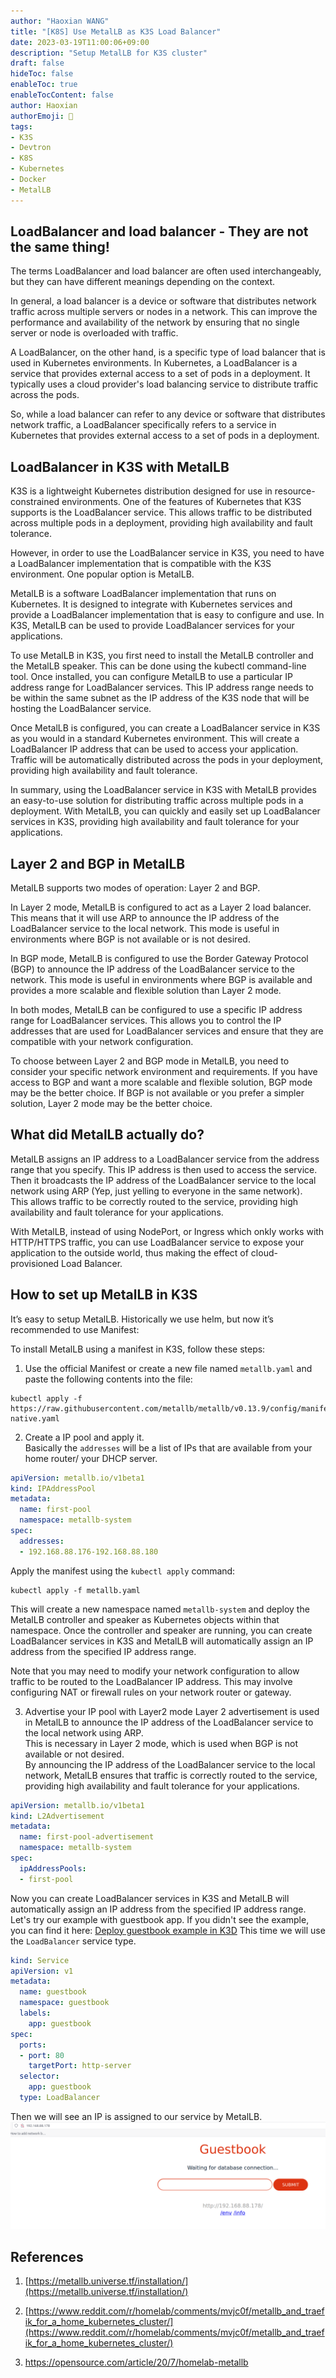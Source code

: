 ```yaml
---
author: "Haoxian WANG"
title: "[K8S] Use MetalLB as K3S Load Balancer"
date: 2023-03-19T11:00:06+09:00
description: "Setup MetalLB for K3S cluster"
draft: false
hideToc: false
enableToc: true
enableTocContent: false
author: Haoxian
authorEmoji: 👻
tags: 
- K3S
- Devtron
- K8S
- Kubernetes 
- Docker
- MetalLB
---
```


## LoadBalancer and load balancer - They are not the same thing!

The terms LoadBalancer and load balancer are often used interchangeably, but they can have different meanings depending on the context.

In general, a load balancer is a device or software that distributes network traffic across multiple servers or nodes in a network. This can improve the performance and availability of the network by ensuring that no single server or node is overloaded with traffic.

A LoadBalancer, on the other hand, is a specific type of load balancer that is used in Kubernetes environments. In Kubernetes, a LoadBalancer is a service that provides external access to a set of pods in a deployment. It typically uses a cloud provider's load balancing service to distribute traffic across the pods.

So, while a load balancer can refer to any device or software that distributes network traffic, a LoadBalancer specifically refers to a service in Kubernetes that provides external access to a set of pods in a deployment.

## LoadBalancer in K3S with MetalLB

K3S is a lightweight Kubernetes distribution designed for use in resource-constrained environments. One of the features of Kubernetes that K3S supports is the LoadBalancer service. This allows traffic to be distributed across multiple pods in a deployment, providing high availability and fault tolerance.

However, in order to use the LoadBalancer service in K3S, you need to have a LoadBalancer implementation that is compatible with the K3S environment. One popular option is MetalLB.

MetalLB is a software LoadBalancer implementation that runs on Kubernetes. It is designed to integrate with Kubernetes services and provide a LoadBalancer implementation that is easy to configure and use. In K3S, MetalLB can be used to provide LoadBalancer services for your applications.

To use MetalLB in K3S, you first need to install the MetalLB controller and the MetalLB speaker. This can be done using the kubectl command-line tool. Once installed, you can configure MetalLB to use a particular IP address range for LoadBalancer services. This IP address range needs to be within the same subnet as the IP address of the K3S node that will be hosting the LoadBalancer service.

Once MetalLB is configured, you can create a LoadBalancer service in K3S as you would in a standard Kubernetes environment. This will create a LoadBalancer IP address that can be used to access your application. Traffic will be automatically distributed across the pods in your deployment, providing high availability and fault tolerance.

In summary, using the LoadBalancer service in K3S with MetalLB provides an easy-to-use solution for distributing traffic across multiple pods in a deployment. With MetalLB, you can quickly and easily set up LoadBalancer services in K3S, providing high availability and fault tolerance for your applications.

## Layer 2 and BGP in MetalLB

MetalLB supports two modes of operation: Layer 2 and BGP.

In Layer 2 mode, MetalLB is configured to act as a Layer 2 load balancer. This means that it will use ARP to announce the IP address of the LoadBalancer service to the local network. This mode is useful in environments where BGP is not available or is not desired.

In BGP mode, MetalLB is configured to use the Border Gateway Protocol (BGP) to announce the IP address of the LoadBalancer service to the network. This mode is useful in environments where BGP is available and provides a more scalable and flexible solution than Layer 2 mode.

In both modes, MetalLB can be configured to use a specific IP address range for LoadBalancer services. This allows you to control the IP addresses that are used for LoadBalancer services and ensure that they are compatible with your network configuration.

To choose between Layer 2 and BGP mode in MetalLB, you need to consider your specific network environment and requirements. If you have access to BGP and want a more scalable and flexible solution, BGP mode may be the better choice. If BGP is not available or you prefer a simpler solution, Layer 2 mode may be the better choice.


## What did MetalLB actually do?
MetalLB assigns an IP address to a LoadBalancer service from the address range that you specify. This IP address is then used to access the service. 
Then it broadcasts the IP address of the LoadBalancer service to the local network using ARP (Yep, just yelling to everyone in the same network).   
This allows traffic to be correctly routed to the service, providing high availability and fault tolerance for your applications.   

With MetalLB, instead of using NodePort, or Ingress which onkly works with HTTP/HTTPS traffic, you can use LoadBalancer service to expose your application to the outside world, thus making the effect of cloud-provisioned Load Balancer.


## How to set up MetalLB in K3S

It’s easy to setup MetalLB. Historically we use helm, but now it’s recommended to use Manifest: 

To install MetalLB using a manifest in K3S, follow these steps:

1. Use the official Manifest or create a new file named `metallb.yaml` and paste the following contents into the file:

```Shell
kubectl apply -f https://raw.githubusercontent.com/metallb/metallb/v0.13.9/config/manifests/metallb-native.yaml
```


2. Create a IP pool  and apply it.   
  Basically the `addresses` will be a list of IPs that are available from your home router/ your DHCP server. 

```YAML
apiVersion: metallb.io/v1beta1
kind: IPAddressPool
metadata:
  name: first-pool
  namespace: metallb-system
spec:
  addresses:
  - 192.168.88.176-192.168.88.180
```
 Apply the manifest using the `kubectl apply` command:
```Shell
kubectl apply -f metallb.yaml
```


This will create a new namespace named `metallb-system` and deploy the MetalLB controller and speaker as Kubernetes objects within that namespace. Once the controller and speaker are running, you can create LoadBalancer services in K3S and MetalLB will automatically assign an IP address from the specified IP address range.

Note that you may need to modify your network configuration to allow traffic to be routed to the LoadBalancer IP address. This may involve configuring NAT or firewall rules on your network router or gateway.

3. Advertise your IP pool  with Layer2 mode
Layer 2 advertisement is used in MetalLB to announce the IP address of the LoadBalancer service to the local network using ARP.   
This is necessary in Layer 2 mode, which is used when BGP is not available or not desired.   
By announcing the IP address of the LoadBalancer service to the local network, MetalLB ensures that traffic is correctly routed to the service, providing high availability and fault tolerance for your applications.
```YAML 
apiVersion: metallb.io/v1beta1
kind: L2Advertisement
metadata:
  name: first-pool-advertisement
  namespace: metallb-system
spec:
  ipAddressPools:
  - first-pool
```


Now you can create LoadBalancer services in K3S and MetalLB will automatically assign an IP address from the specified IP address range.
Let's try our example with guestbook app. If you didn't see the example, you can find it here: [Deploy guestbook example in K3D](../guest_book)
This time we will use the `LoadBalancer` service type.   
```YAML
kind: Service
apiVersion: v1
metadata:
  name: guestbook
  namespace: guestbook
  labels:
    app: guestbook
spec:
  ports:
  - port: 80
    targetPort: http-server
  selector:
    app: guestbook
  type: LoadBalancer
```
Then we will see an IP is assigned to our service by MetalLB.   
![](metallb-screen-guestbook.png)


## References

1. [https://metallb.universe.tf/installation/](https://metallb.universe.tf/installation/)

2. [https://www.reddit.com/r/homelab/comments/mvjc0f/metallb_and_traefik_for_a_home_kubernetes_cluster/](https://www.reddit.com/r/homelab/comments/mvjc0f/metallb_and_traefik_for_a_home_kubernetes_cluster/)

3. https://opensource.com/article/20/7/homelab-metallb 